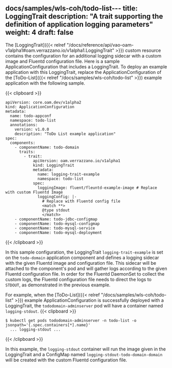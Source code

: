 docs/samples/wls-coh/todo-list---
title: LoggingTrait
description: "A trait supporting the definition of application logging parameters"
weight: 4
draft: false
---
The [LoggingTrait]({{< relref "/docs/reference/api/vao-oam-v1alpha1#oam.verrazzano.io/v1alpha1.LoggingTrait" >}}) custom resource contains the configuration for an additional logging sidecar with a custom image and Fluentd configuration file.
Here is a sample ApplicationConfiguration that includes a LoggingTrait.
To deploy an example application with this LoggingTrait, replace the ApplicationConfiguration of the [ToDo-List]({{< relref "/docs/samples/wls-coh/todo-list" >}}) example application with the following sample.

{{< clipboard >}}
<div class="highlight">

    apiVersion: core.oam.dev/v1alpha2
    kind: ApplicationConfiguration
    metadata:
      name: todo-appconf
      namespace: todo-list
      annotations:
        version: v1.0.0
        description: "ToDo List example application"
    spec:
      components:
        - componentName: todo-domain
          traits:
            - trait:
                apiVersion: oam.verrazzano.io/v1alpha1
                kind: LoggingTrait
                metadata:
                  name: logging-trait-example
                  namespace: todo-list
                spec:
                  loggingImage: fluent/fleuntd-example-image # Replace with custom Fluentd Image
                  loggingConfig: |-
                    # Replace with Fluentd config file
                    <match **>
                    @type stdout
                    </match>
        - componentName: todo-jdbc-configmap
        - componentName: todo-mysql-configmap
        - componentName: todo-mysql-service
        - componentName: todo-mysql-deployment


</div>
{{< /clipboard >}}

In this sample configuration, the LoggingTrait `logging-trait-example` is set on the `todo-domain` application component and defines a logging sidecar with the given Fluentd image and configuration file.
This sidecar will be attached to the component's pod and will gather logs according to the given Fluentd configuration file.
In order for the Fluentd DaemonSet to collect the custom logs, the Fluentd configuration file needs to direct the logs to `STDOUT`, as demonstrated in the previous example.

For example, when the [ToDo-List]({{< relref "/docs/samples/wls-coh/todo-list" >}}) example ApplicationConfiguration is successfully deployed with a LoggingTrait, the `tododomain-adminserver` pod will have a container named `logging-stdout`.
{{< clipboard >}}
<div class="highlight">

    $ kubectl get pods tododomain-adminserver -n todo-list -o jsonpath='{.spec.containers[*].name}'
      ... logging-stdout ...

</div>
{{< /clipboard >}}

In this example, the `logging-stdout` container will run the image given in the LoggingTrait and a ConfigMap named `logging-stdout-todo-domain-domain` will be created with the custom Fluentd configuration file.
